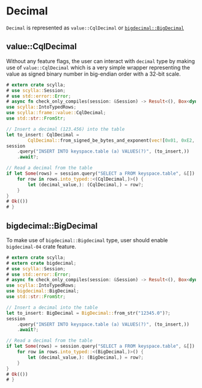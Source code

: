 # Decimal
`Decimal` is represented as `value::CqlDecimal` or [`bigdecimal::BigDecimal`](https://docs.rs/bigdecimal/latest/bigdecimal/struct.BigDecimal.html)

## value::CqlDecimal

Without any feature flags, the user can interact with `decimal` type by making use of `value::CqlDecimal` which is a very simple wrapper representing the value as signed binary number in big-endian order with a 32-bit scale.

```rust
# extern crate scylla;
# use scylla::Session;
# use std::error::Error;
# async fn check_only_compiles(session: &Session) -> Result<(), Box<dyn Error>> {
use scylla::IntoTypedRows;
use scylla::frame::value::CqlDecimal;
use std::str::FromStr;

// Insert a decimal (123.456) into the table
let to_insert: CqlDecimal =
        CqlDecimal::from_signed_be_bytes_and_exponent(vec![0x01, 0xE2, 0x40], 3);
session
    .query("INSERT INTO keyspace.table (a) VALUES(?)", (to_insert,))
    .await?;

// Read a decimal from the table
if let Some(rows) = session.query("SELECT a FROM keyspace.table", &[]).await?.rows {
    for row in rows.into_typed::<(CqlDecimal,)>() {
        let (decimal_value,): (CqlDecimal,) = row?;
    }
}
# Ok(())
# }
```

## bigdecimal::BigDecimal

To make use of `bigdecimal::Bigdecimal` type, user should enable `bigdecimal-04` crate feature.

```rust
# extern crate scylla;
# extern crate bigdecimal;
# use scylla::Session;
# use std::error::Error;
# async fn check_only_compiles(session: &Session) -> Result<(), Box<dyn Error>> {
use scylla::IntoTypedRows;
use bigdecimal::BigDecimal;
use std::str::FromStr;

// Insert a decimal into the table
let to_insert: BigDecimal = BigDecimal::from_str("12345.0")?;
session
    .query("INSERT INTO keyspace.table (a) VALUES(?)", (to_insert,))
    .await?;

// Read a decimal from the table
if let Some(rows) = session.query("SELECT a FROM keyspace.table", &[]).await?.rows {
    for row in rows.into_typed::<(BigDecimal,)>() {
        let (decimal_value,): (BigDecimal,) = row?;
    }
}
# Ok(())
# }
```